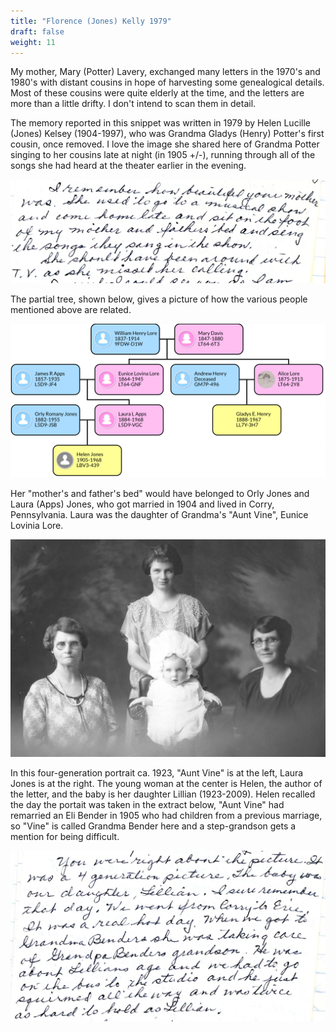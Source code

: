 ```yaml
---
title: "Florence (Jones) Kelly 1979" 
draft: false
weight: 11
---
```

My mother, Mary (Potter) Lavery, exchanged many letters in the 1970's and 1980's with distant cousins in hope of harvesting some genealogical details. Most of these cousins were quite elderly at the time, and the letters are more than a little drifty. I don't intend to scan them in detail.

The memory reported in this snippet was written in 1979 by Helen Lucille (Jones) Kelsey (1904-1997), who was Grandma Gladys (Henry) Potter's first cousin, once removed. I love the image she shared here of Grandma Potter singing to her cousins late at night (in 1905 +/-), running through all of the songs she had heard at the theater earlier in the evening.  

![](HelenK-1.jpg?height=200px)

The partial tree, shown below, gives a picture of how the various people mentioned above are related. 

![](HelenK-Tree.jpg?height=200px)

Her "mother's and father's bed" would have belonged to Orly Jones and Laura (Apps) Jones, who got married in 1904 and lived in Corry, Pennsylvania. Laura was the daughter of Grandma's "Aunt Vine", Eunice Lovinia Lore.

![](HelenK-photo.jpg?height=300px)

In this four-generation portrait ca. 1923, "Aunt Vine" is at the left, Laura Jones is at the right.  The young woman at the center is Helen, the author of the letter, and the baby is her daughter Lillian (1923-2009).  Helen recalled the day the portait was taken in the extract below,  "Aunt Vine" had remarried an Eli Bender in 1905 who had children from a previous marriage, so "Vine" is called Grandma Bender here and a step-grandson gets a mention for being difficult.

![](HelenK-2.jpg?height=300px)


